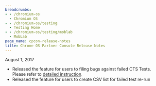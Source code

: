 ```yaml
---
breadcrumbs:
- - /chromium-os
  - Chromium OS
- - /chromium-os/testing
  - Testing Home
- - /chromium-os/testing/moblab
  - MobLab
page_name: cpcon-release-notes
title: Chrome OS Partner Console Release Notes
---
```


August 1, 2017

*   Released the feature for users to filing bugs against failed CTS
            Tests. Please refer to [detailed
            instruction](https://docs.google.com/document/d/1CdbV8HtJoeNyN6cnVNhdBDGVnn7XZhn_xsiYH65VnCo/edit).
*   Released the feature for users to create CSV list for failed test
            re-run